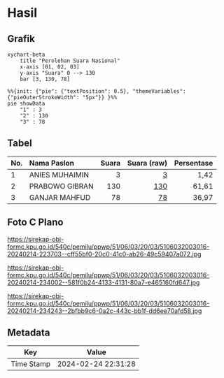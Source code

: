 # Hasil

## Grafik

```mermaid
xychart-beta
    title "Perolehan Suara Nasional"
    x-axis [01, 02, 03]
    y-axis "Suara" 0 --> 130
    bar [3, 130, 78]
```

```mermaid
%%{init: {"pie": {"textPosition": 0.5}, "themeVariables": {"pieOuterStrokeWidth": "5px"}} }%%
pie showData
    "1" : 3
    "2" : 130
    "3" : 78
```

## Tabel

| No. | Nama Paslon    | Suara | Suara (raw) | Persentase |
|:--- |:-------------- | -----:| -----------:| ----------:|
| 1   | ANIES MUHAIMIN | 3     | [3][p-1]    | 1,42       |
| 2   | PRABOWO GIBRAN | 130   | [130][p-2]  | 61,61      |
| 3   | GANJAR MAHFUD  | 78    | [78][p-3]   | 36,97      |


[p-1]: https://github.com/gigit-pemilu/pemilu-2024/blob/main/pilpres/hitung-suara/sub/51-bali/sub/06-bangli/sub/03-tembuku/sub/2003-yangapi/sub/016-tps/sub/paslon-1.txt
[p-2]: https://github.com/gigit-pemilu/pemilu-2024/blob/main/pilpres/hitung-suara/sub/51-bali/sub/06-bangli/sub/03-tembuku/sub/2003-yangapi/sub/016-tps/sub/paslon-2.txt
[p-3]: https://github.com/gigit-pemilu/pemilu-2024/blob/main/pilpres/hitung-suara/sub/51-bali/sub/06-bangli/sub/03-tembuku/sub/2003-yangapi/sub/016-tps/sub/paslon-3.txt

## Foto C Plano

https://sirekap-obj-formc.kpu.go.id/540c/pemilu/ppwp/51/06/03/20/03/5106032003016-20240214-223703--cff55bf0-20c0-41c0-ab26-49c59407a072.jpg

https://sirekap-obj-formc.kpu.go.id/540c/pemilu/ppwp/51/06/03/20/03/5106032003016-20240214-234002--581f0b24-4133-4131-80a7-e465160fd647.jpg

https://sirekap-obj-formc.kpu.go.id/540c/pemilu/ppwp/51/06/03/20/03/5106032003016-20240214-234243--2bfbb9c6-0a2c-443c-bb1f-dd6ee70afd58.jpg


## Metadata

| Key        | Value               |
| ---------- | ------------------- |
| Time Stamp | 2024-02-24 22:31:28 |



